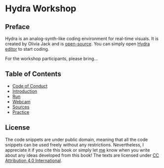 Hydra Workshop
========


Preface
--------

Hydra is an analog-synth-like coding environment for real-time visuals. It is created by Olivia Jack and is [open-source](https://github.com/hydra-synth). You can simply open [Hydra editor](https://hydra.ojack.xyz) to start coding.

For the workshop participants, please bring...

Table of Contents
--------

* [Code of Conduct](coc)
* [Introduction](introduction)
* [Run](run)
* [Webcam](webcam)
* [Sources](sources)
* [Practice](practice)

License
--------

The code snippets are under public domain, meaning that all the code snippets can be used freely without any restrictions. Nevertheless, I appreciate it if you cite this book or simply let [me](https://naotohieda.com) know when you write about any ideas developed from this book! The texts are licensed under [CC Attribution 4.0 International](https://creativecommons.org/licenses/by/4.0/).
